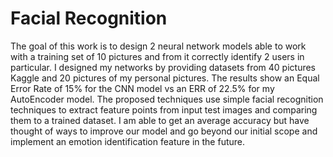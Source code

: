 # Facial Recognition

The goal of this work is to design 2 neural network models able to
work with a training set of 10 pictures and from it correctly identify 2
users in particular. I designed my networks by providing datasets from
40 pictures Kaggle and 20 pictures of my personal pictures. The results
show an Equal Error Rate of 15% for the CNN model vs an ERR of 22.5% for
my AutoEncoder model. The proposed techniques use simple facial
recognition techniques to extract feature points from input test images
and comparing them to a trained dataset. I am able to get an
average accuracy but have thought of ways to improve our model and go
beyond our initial scope and implement an emotion identification feature
in the future.
